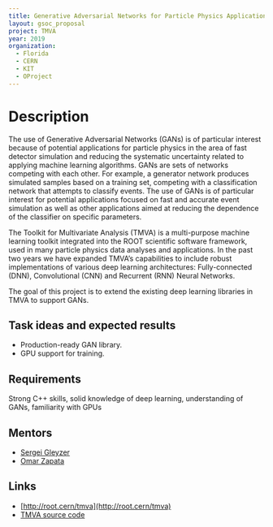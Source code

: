 ```yaml
---
title: Generative Adversarial Networks for Particle Physics Applications
layout: gsoc_proposal
project: TMVA
year: 2019
organization:
  - Florida
  - CERN
  - KIT
  - OProject
---
```


# Description

The use of Generative Adversarial Networks (GANs) is of particular interest because of potential applications for particle physics in the area of fast detector simulation and reducing the systematic uncertainty related to applying machine learning algorithms. GANs are sets of networks competing with each other. For example, a generator network produces simulated samples based on a training set, competing with a classification network that attempts to classify events. The use of GANs is of particular interest for potential applications focused on fast and accurate event simulation as well as other applications aimed at reducing the dependence of the classifier on specific parameters. 

The Toolkit for Multivariate Analysis (TMVA) is a multi-purpose machine learning toolkit integrated into the ROOT scientific software framework, used in many particle physics data analyses and applications. In the past two years we have expanded TMVA’s capabilities to include robust implementations of various deep learning architectures: Fully-connected (DNN), Convolutional (CNN) and Recurrent (RNN) Neural Networks. 

The goal of this project is to extend the existing deep learning libraries in TMVA to support GANs. 


## Task ideas and expected results
  * Production-ready GAN library.
  * GPU support for training.


## Requirements 
Strong C++ skills, solid knowledge of deep learning, understanding of GANs, familiarity with GPUs

## Mentors
* [Sergei Gleyzer](mailto:sft-gsoc-ml@googlegroups.com?subject=TMVA%20GANs) 
* [Omar Zapata](mailto:sft-gsoc-ml@googlegroups.com?subject=TMVA%20GANs)

## Links
  * [http://root.cern/tmva](http://root.cern/tmva)
  * [TMVA source code](https://github.com/root-project/root/tree/master/tmva)

